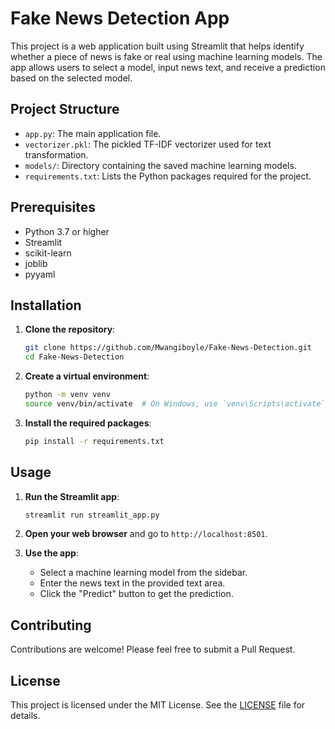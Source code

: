 # Fake News Detection App

This project is a web application built using Streamlit that helps identify whether a piece of news is fake or real using machine learning models. The app allows users to select a model, input news text, and receive a prediction based on the selected model.

## Project Structure

- `app.py`: The main application file.
- `vectorizer.pkl`: The pickled TF-IDF vectorizer used for text transformation.
- `models/`: Directory containing the saved machine learning models.
- `requirements.txt`: Lists the Python packages required for the project.

## Prerequisites

- Python 3.7 or higher
- Streamlit
- scikit-learn
- joblib
- pyyaml

## Installation

1. **Clone the repository**:
    ```bash
    git clone https://github.com/Mwangiboyle/Fake-News-Detection.git
    cd Fake-News-Detection
    ```

2. **Create a virtual environment**:
    ```bash
    python -m venv venv
    source venv/bin/activate  # On Windows, use `venv\Scripts\activate`
    ```

3. **Install the required packages**:
    ```bash
    pip install -r requirements.txt
    ```

## Usage

1. **Run the Streamlit app**:
    ```bash
    streamlit run streamlit_app.py
    ```

2. **Open your web browser** and go to `http://localhost:8501`.

3. **Use the app**:
    - Select a machine learning model from the sidebar.
    - Enter the news text in the provided text area.
    - Click the "Predict" button to get the prediction.

## Contributing

Contributions are welcome! Please feel free to submit a Pull Request.

## License

This project is licensed under the MIT License. See the [LICENSE](LICENSE) file for details.
